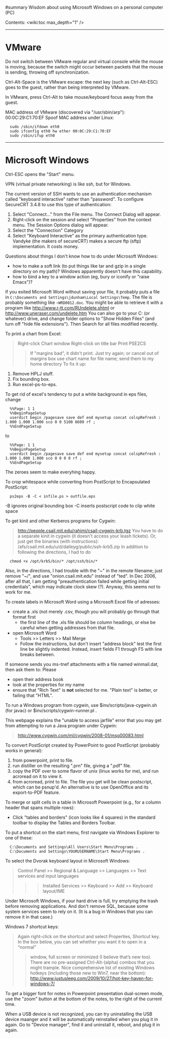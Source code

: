 #summary Wisdom about using Microsoft Windows on a personal computer (PC)

Contents:
<wiki:toc max_depth="1" />



---

# VMware #

Do not switch between VMware regular and virtual console while the mouse is
moving, because the switch might occur between packets that the mouse is
sending, throwing off synchronization.

Ctrl-Alt-Space is the VMware escape:  the next key (such as Ctrl-Alt-ESC)
goes to the guest, rather than being interpreted by VMware.

In VMware, press Ctrl-Alt to take mouse/keyboard focus away from the guest.

MAC address of VMware (discovered via "/usr/sbin/arp"): 00:0C:29:C1:70:EF
Spoof MAC address under Linux:
```
  sudo /sbin/ifdown eth0
  sudo ifconfig eth0 hw ether 00:0C:29:C1:70:EF
  sudo /sbin/ifup eth0
```



---

# Microsoft Windows #

Ctrl-ESC opens the "Start" menu.

VPN (virtual private networking) is like ssh, but for Windows.

The current version of SSH wants to use an authentication
mechanism called "keyboard interactive" rather than "password".
To configure SecureCRT 3.4.8 to use this type of authentication:
  1. Select "Connect..." from the File menu. The Connect Dialog will appear.
  2. Right-click on the session and select "Properties" from the context menu. The Session Options dialog will appear.
  3. Select the "Connection" Category
  4. Select "Keyboard Interactive" as the primary authentication type.
Vandyke (the makers of secureCRT) makes a secure ftp (sftp)
implementation.  It costs money.

Questions about things I don't know how to do under Microsoft Windows:
  * how to make a soft link (to put things like tar and gzip in a single
    directory on my path)?  Windows apparently doesn't have this capability.
  * how to bind a key to a window action (eg, bury or iconify or "raise Emacs")?

If you exited Microsoft Word without saving your file, it probably puts a file
in `C:\Documents and Settings\jdunham\Local Settings\Temp`.
The file is probably something like `~WRD0012.doc`.
You might be able to retrieve it with a program like
  http://www.r-tt.com/RUndelete.shtml
or
  http://www.uneraser.com/undelete.htm
You can also go to your C: (or whatever) drive, and change folder options
to "Show Hidden Files" (and turn off "hide file extensions").  Then Search
for all files modified recently.

To print a chart from Excel:
> Right-click
> Chart window
> Right-click on title bar
> Print
> PSE2CS
> > If "margins bad", it didn't print.
> > Just try again; or cancel out of margins box
> use chart name for file name; send them to my home directory
To fix it up:
  1. Remove HPLJ stuff.
  2. Fix bounding box.
  3. Run excel-ps-to-eps.

To get rid of excel's tendency to put a white background in eps files, change
```
  %%Page: 1 1
  %%BeginPageSetup
  userdict begin /pagesave save def end mysetup concat colspRefresh : 1.000 1.000 1.000 sco 0 0 5100 6600 rf ; 
  %%EndPageSetup
```
to
```
  %%Page: 1 1
  %%BeginPageSetup
  userdict begin /pagesave save def end mysetup concat colspRefresh : 1.000 1.000 1.000 sco 0 0 0 0 rf ;
  %%EndPageSetup
```
The zeroes seem to make everyhing happy.

<a href='Hidden comment: 
% To produce Encapsulated PostScript (.eps) from Visio, pre-2007:
%  1. Select the desired elements on a page.
%  2. File >> Save As
%      * save only the selection
%      * save as Encapsulated PostScript
%  3. Edit to remove cruft before "%!PS-Adobe" or after "%%EOF".
%     Also remove any blank lines near top of file.
%  4. excel-ps-to-eps file.eps
%     (Yuriy says just ps2epsi will work here.)
% (There is no need to use bbfig.)
'></a>

To crop whitespace while converting from PostScript to Encapsulated PostScript:
```
  ps2eps -B -C < infile.ps > outfile.eps
```
-B ignores original bounding box
-C inserts postscript code to clip white space

To get kinit and other Kerberos programs for Cygwin:
> http://people.csail.mit.edu/rahimi/csail-cygwin-krb.tgz
You have to do a separate kinit in cygwin (it
doesn't access your leash tickets).
Or, just get the binaries (with instructions):
> /afs/csail.mit.edu/u/d/dalleyg/public/ssh-krb5.zip
In addition to following the directions, I had to do
```
  chmod +x /opt/krb5/bin/* /opt/ssh/bin/*
```
Also, in the directions, I had trouble with the "~" in the remote filename;
just remove "~/", and use "onion.csail.mit.edu" instead of "ted".
In Dec 2006, after all that, I am getting "preauthentication failed while
getting initial credentials", which may indicate clock skew (?).  Anyway,
this seems not to work for me.

To create labels in Microsoft Word using a Microsoft Excel file of adresses:
  * create a .xls (not merely .csv, though you will probably go through that format first
    * the first line of the .xls file should be column headings, or else be careful when getting addresses from that file.
  * open Microsoft Word
    * Tools >> Letters >> Mail Merge
    * Follow the instructions, but don't insert "address block" lest the first line be slightly indented.  Instead, insert fields F1 through F5 with line breaks between.

If someone sends you ms-tnef attachments with a file named winmail.dat,
then ask them to:
Please
  * open their address book
  * look at the properties for my name
  * ensure that "Rich Text" is **not** selected for me.  "Plain text" is better, or failing that "HTML".

To run a Windows program from cygwin, use $inv/scripts/java-cygwin.sh (for
javac) or $inv/scripts/cygwin-runner.pl .

This webpage explains the "unable to access jarfile" error that you may get
from attempting to run a Java program under Cygwin:
> http://www.cygwin.com/ml/cygwin/2008-01/msg00083.html

To convert PostScript created by PowerPoint to good PostScript (probably
works in general):
  1. from powerpoint, print to file.
  2. run distiller on the resulting ".prn" file, giving a ".pdf" file.
  3. copy the PDF over to some flavor of unix (linux works for me), and
     run acroread on it to view it.
  4. from acroread, print to file.  The file you get will be clean
     postscript, which can be psnup'd.
An alternative is to use OpenOffice and its export-to-PDF feature.

To merge or split cells in a table in Microsoft Powerpoint (e.g., for a
column header that spans multiple rows):
  * Click "tables and borders" (icon looks like 4 squares) in the standard
    toolbar to display the Tables and Borders Toolbar.

To put a shortcut on the start menu, first navigate via Windows Explorer to
one of these:
```
  C:\Documents and Settings\All Users\Start Menu\Programs .
  C:\Documents and Settings\YOURUSERNAME\Start Menu\Programs .
```

To select the Dvorak keyboard layout in Microsoft Windows:
> Control Panel >> Regional & Language >> Languages >> Text services and input languages
> >> Installed Services >> Keyboard >> Add >> Keyboard layout/IME

Under Microsoft Windows, if your hard drive is full, try emptying the trash
before removing applications.  And don't remove SQL, because some system
services seem to rely on it.  (It is a bug in Windows that you can remove
it in that case.)

Windows 7 shortcut keys:
> Again right-click on the shortcut and select Properties, Shortcut key.
> In the box below, you can set whether you want it to open in a “normal”
> > window, full screen or minimized (I believe that’s new too).
> There are no pre-assigned Ctrl-Alt-(alpha) combos that you might trample.
Nice comprehensive list of existing Windows hotkeys (including those new to
Win7, near the  bottom):
http://www.justusleeg.com/2009/10/27/hot-key-haven-for-windows-7/

To get a bigger font for notes in Powerpoint presentation dual-screen mode,
use the "zoom" button at the bottom of the notes, to the right of the
current time.

When a USB device is not recognized, you can try uninstalling the USB
device maanger and it will be automatically reinstalled when you plug it in
again.  Go to "Device manager", find it and uninstall it, reboot, and plug
it in again.
